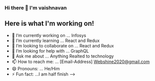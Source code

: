 ### Hi there 👋 I'm vaishnavan
## Here is what I'm working on! 

- 🔭 I’m currently working on ... Infosys
- 🌱 I’m currently learning ... React and Redux
- 👯 I’m looking to collaborate on ... React and Redux                                                 
- 🤔 I’m looking for help with ... GraphQL
- 💬 Ask me about ... Anything Realted to technology
- 📫 How to reach me: ... [Email-Address] Webshine2020@gmail.com
- 😄 Pronouns: ... He/Him
- ⚡ Fun fact: ...I am half finish
-->
